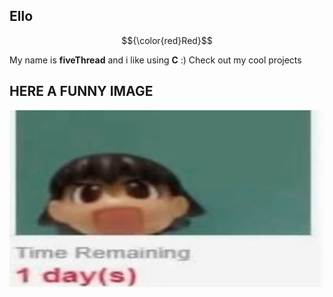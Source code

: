 ## Ello

$${\color{red}Red}$$

My name is **fiveThread** and i like using **C** :)
Check out my cool projects

## HERE A FUNNY IMAGE
![alt text](https://github.com/FiveThread/WorstWebsiteEver/blob/main/images/random_images/death.png)

<!--
**FiveThread/FiveThread** is a ✨ _special_ ✨ repository because its `README.md` (this file) appears on your GitHub profile.

Here are some ideas to get you started:

- 🔭 I’m currently working on ...
- 🌱 I’m currently learning ...
- 👯 I’m looking to collaborate on ...
- 🤔 I’m looking for help with ...
- 💬 Ask me about ...
- 📫 How to reach me: ...
- 😄 Pronouns: ...
- ⚡ Fun fact: ...
-->
